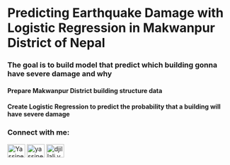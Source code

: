 # Predicting Earthquake Damage with Logistic Regression in Makwanpur District of Nepal
<h3>The goal is to build model that predict which building gonna have severe damage and why</h3>

<h4>Prepare Makwanpur District building structure data</h4>
<h4>Create Logistic Regression to predict the probability that a building will have severe damage</h4>


<h3 align="left">Connect with me:</h3>
<p align="left">
<a href="https://twitter.com/YassineDjillali" target="blank"><img align="center" src="https://raw.githubusercontent.com/rahuldkjain/github-profile-readme-generator/master/src/images/icons/Social/twitter.svg" alt="YassineDjillali" height="30" width="40" /></a>
<a href="https://linkedin.com/in/yassine-djillali" target="blank"><img align="center" src="https://raw.githubusercontent.com/rahuldkjain/github-profile-readme-generator/master/src/images/icons/Social/linked-in-alt.svg" alt="yassine-djillali" height="30" width="40" /></a>
<a href="https://fb.com/djillali.yassine" target="blank"><img align="center" src="https://raw.githubusercontent.com/rahuldkjain/github-profile-readme-generator/master/src/images/icons/Social/facebook.svg" alt="djillali.yassine" height="30" width="40" /></a>
</p>
